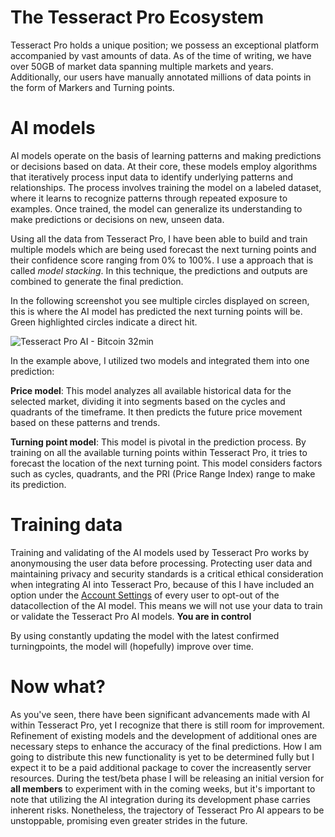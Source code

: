 # The Tesseract Pro Ecosystem

Tesseract Pro holds a unique position; we possess an exceptional platform accompanied by vast amounts of data. As of the time of writing, we have over 50GB of market data spanning multiple markets and years. Additionally, our users have manually annotated millions of data points in the form of Markers and Turning points.

# AI models

AI models operate on the basis of learning patterns and making predictions or decisions based on data. At their core, these models employ algorithms that iteratively process input data to identify underlying patterns and relationships. The process involves training the model on a labeled dataset, where it learns to recognize patterns through repeated exposure to examples. Once trained, the model can generalize its understanding to make predictions or decisions on new, unseen data.

Using all the data from Tesseract Pro, I have been able to build and train multiple models which are being used forecast the next turning points and their confidence score ranging from 0% to 100%. I use a approach that is called *model stacking*. In this technique, the predictions and outputs are combined to generate the final prediction.

In the following screenshot you see multiple circles displayed on screen, this is where the AI model has predicted the next turning points will be. Green highlighted circles indicate a direct hit.

![Tesseract Pro AI - Bitcoin 32min](https://tesseractpro-io.github.io/state-of-ai/tpro-ai-btc.png)

In the example above, I utilized two models and integrated them into one prediction:

**Price model**: This model analyzes all available historical data for the selected market, dividing it into segments based on the cycles and quadrants of the timeframe. It then predicts the future price movement based on these patterns and trends.

**Turning point model**: This model is pivotal in the prediction process. By training on all the available turning points within Tesseract Pro, it tries to forecast the location of the next turning point. This model considers factors such as cycles, quadrants, and the PRI (Price Range Index) range to make its prediction.

# Training data

Training and validating of the AI models used by Tesseract Pro works by anonymousing the user data before processing. Protecting user data and maintaining privacy and security standards is a critical ethical consideration when integrating AI into Tesseract Pro, because of this I have included an option under the [Account Settings](https://www.tesseractpro.io/account) of every user to opt-out of the datacollection of the AI model. This means we will not use your data to train or validate the Tesseract Pro AI models. **You are in control**

By using constantly updating the model with the latest confirmed turningpoints, the model will (hopefully) improve over time. 

# Now what?

As you've seen, there have been significant advancements made with AI within Tesseract Pro, yet I recognize that there is still room for improvement. Refinement of existing models and the development of additional ones are necessary steps to enhance the accuracy of the final predictions. How I am going to distribute this new functionality is yet to be determined fully but I expect it to be a paid additional package to cover the increasently server resources. During the test/beta phase I will be releasing an initial version for **all members** to experiment with in the coming weeks, but it's important to note that utilizing the AI integration during its development phase carries inherent risks. Nonetheless, the trajectory of Tesseract Pro AI appears to be unstoppable, promising even greater strides in the future.

